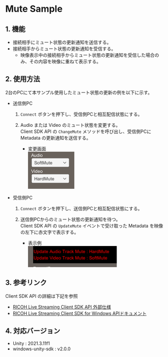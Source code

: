 # Mute Sample

## 1. 機能
* 接続相手にミュート状態の更新通知を送信する。
* 接続相手からミュート状態の更新通知を受信する。
  * 映像表示中の接続相手からミュート状態の更新通知を受信した場合のみ、その内容を映像に重ねて表示する。

## 2. 使用方法
2台のPCにて本サンプル使用したミュート状態の更新の例を以下に示す。

* 送信側PC
  1. `Connect` ボタンを押下し、受信側PCと相互配信状態にする。
  1. Audio または Video のミュート状態を変更する。  
     Client SDK API の `ChangeMute` メソッドを呼び出し、受信側PCに Metadata の更新通知を送信する。  

      * 変更画面  
      ![control.png](./images/control.png)

* 受信側PC
  1. `Connect` ボタンを押下し、送信側PCと相互配信状態にする。  
  2. 送信側PCからのミュート状態の更新通知を待つ。  
     Client SDK API の `UpdateMute` イベントで受け取った Metadata を映像の左下に赤文字で表示する。  

      * 表示例  
      ![updated.png](./images/updated.png)

## 3. 参考リンク
Client SDK API の詳細は下記を参照
* [RICOH Live Streaming Client SDK API 外部仕様](https://api.livestreaming.ricoh/document/ricoh-live-streaming-client-sdk-api-%e5%a4%96%e9%83%a8%e4%bb%95%e6%a7%98/)
* [RICOH Live Streaming Client SDK for Windows APIドキュメント](https://github.com/ricoh-live-streaming-api/windows-unity-sdk/tree/main/doc)

## 4. 対応バージョン
* Unity : 2021.3.11f1
* windows-unity-sdk : v2.0.0